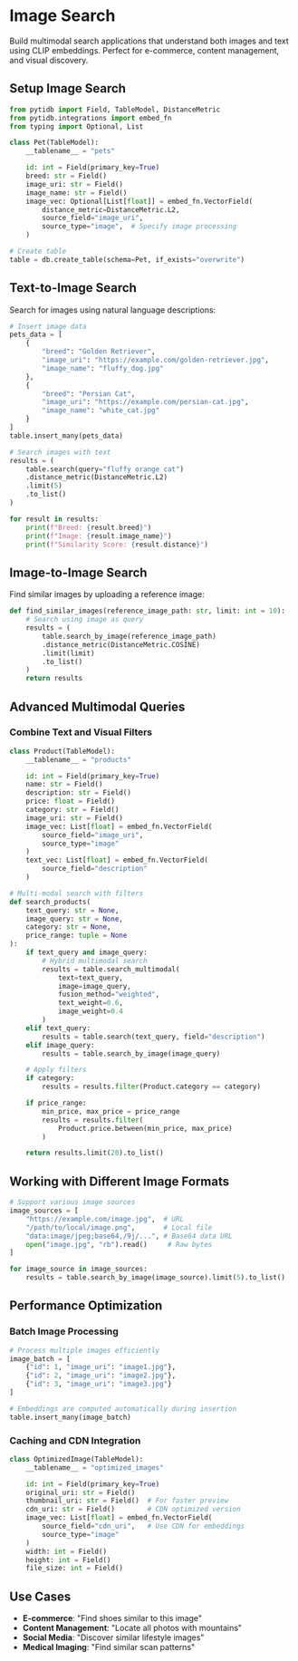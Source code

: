 # Image Search

Build multimodal search applications that understand both images and text using CLIP embeddings. Perfect for e-commerce, content management, and visual discovery.

## Setup Image Search

```python
from pytidb import Field, TableModel, DistanceMetric
from pytidb.integrations import embed_fn
from typing import Optional, List

class Pet(TableModel):
    __tablename__ = "pets"

    id: int = Field(primary_key=True)
    breed: str = Field()
    image_uri: str = Field()
    image_name: str = Field()
    image_vec: Optional[List[float]] = embed_fn.VectorField(
        distance_metric=DistanceMetric.L2,
        source_field="image_uri",
        source_type="image",  # Specify image processing
    )

# Create table
table = db.create_table(schema=Pet, if_exists="overwrite")
```

## Text-to-Image Search

Search for images using natural language descriptions:

```python
# Insert image data
pets_data = [
    {
        "breed": "Golden Retriever",
        "image_uri": "https://example.com/golden-retriever.jpg",
        "image_name": "fluffy_dog.jpg"
    },
    {
        "breed": "Persian Cat",
        "image_uri": "https://example.com/persian-cat.jpg",
        "image_name": "white_cat.jpg"
    }
]
table.insert_many(pets_data)

# Search images with text
results = (
    table.search(query="fluffy orange cat")
    .distance_metric(DistanceMetric.L2)
    .limit(5)
    .to_list()
)

for result in results:
    print(f"Breed: {result.breed}")
    print(f"Image: {result.image_name}")
    print(f"Similarity Score: {result.distance}")
```

## Image-to-Image Search

Find similar images by uploading a reference image:

```python
def find_similar_images(reference_image_path: str, limit: int = 10):
    # Search using image as query
    results = (
        table.search_by_image(reference_image_path)
        .distance_metric(DistanceMetric.COSINE)
        .limit(limit)
        .to_list()
    )
    return results
```

## Advanced Multimodal Queries

### Combine Text and Visual Filters

```python
class Product(TableModel):
    __tablename__ = "products"

    id: int = Field(primary_key=True)
    name: str = Field()
    description: str = Field()
    price: float = Field()
    category: str = Field()
    image_uri: str = Field()
    image_vec: List[float] = embed_fn.VectorField(
        source_field="image_uri",
        source_type="image"
    )
    text_vec: List[float] = embed_fn.VectorField(
        source_field="description"
    )

# Multi-modal search with filters
def search_products(
    text_query: str = None,
    image_query: str = None,
    category: str = None,
    price_range: tuple = None
):
    if text_query and image_query:
        # Hybrid multimodal search
        results = table.search_multimodal(
            text=text_query,
            image=image_query,
            fusion_method="weighted",
            text_weight=0.6,
            image_weight=0.4
        )
    elif text_query:
        results = table.search(text_query, field="description")
    elif image_query:
        results = table.search_by_image(image_query)

    # Apply filters
    if category:
        results = results.filter(Product.category == category)

    if price_range:
        min_price, max_price = price_range
        results = results.filter(
            Product.price.between(min_price, max_price)
        )

    return results.limit(20).to_list()
```

## Working with Different Image Formats

```python
# Support various image sources
image_sources = [
    "https://example.com/image.jpg",  # URL
    "/path/to/local/image.png",       # Local file
    "data:image/jpeg;base64,/9j/...", # Base64 data URL
    open("image.jpg", "rb").read()     # Raw bytes
]

for image_source in image_sources:
    results = table.search_by_image(image_source).limit(5).to_list()
```

## Performance Optimization

### Batch Image Processing

```python
# Process multiple images efficiently
image_batch = [
    {"id": 1, "image_uri": "image1.jpg"},
    {"id": 2, "image_uri": "image2.jpg"},
    {"id": 3, "image_uri": "image3.jpg"}
]

# Embeddings are computed automatically during insertion
table.insert_many(image_batch)
```

### Caching and CDN Integration

```python
class OptimizedImage(TableModel):
    __tablename__ = "optimized_images"

    id: int = Field(primary_key=True)
    original_uri: str = Field()
    thumbnail_uri: str = Field()  # For faster preview
    cdn_uri: str = Field()        # CDN optimized version
    image_vec: List[float] = embed_fn.VectorField(
        source_field="cdn_uri",   # Use CDN for embeddings
        source_type="image"
    )
    width: int = Field()
    height: int = Field()
    file_size: int = Field()
```

## Use Cases

- **E-commerce**: "Find shoes similar to this image"
- **Content Management**: "Locate all photos with mountains"
- **Social Media**: "Discover similar lifestyle images"
- **Medical Imaging**: "Find similar scan patterns"